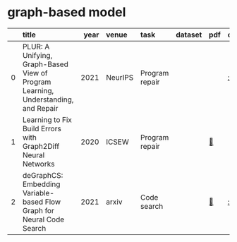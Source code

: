 # graph-based model
|    | title                                                                             |   year | venue   | task           | dataset   | pdf                                    | code                                                 |
|---:|:----------------------------------------------------------------------------------|-------:|:--------|:---------------|:----------|:---------------------------------------|:-----------------------------------------------------|
|  0 | PLUR: A Unifying, Graph-Based View of Program Learning, Understanding, and Repair |   2021 | NeurIPS | Program repair |           |                                        | [:octocat:](https://github.com/google-research/plur) |
|  1 | Learning to Fix Build Errors with Graph2Diff Neural Networks                      |   2020 | ICSEW   | Program repair |           | [📑](https://arxiv.org/abs/1911.01205) |                                                      |
|  2 | deGraphCS: Embedding Variable-based Flow Graph for Neural Code Search             |   2021 | arxiv   | Code search    |           | [📑](https://arxiv.org/abs/2103.13020) | [:octocat:](https://github.com/degraphcs/DeGraphCS)  |
